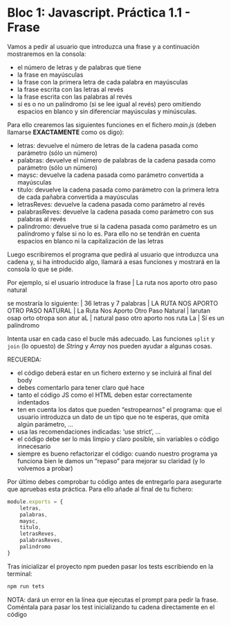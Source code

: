 # Bloc 1: Javascript. Práctica 1.1 - Frase
Vamos a pedir al usuario que introduzca una frase y a continuación mostraremos en la consola:
- el número de letras y de palabras que tiene
- la frase en mayúsculas
- la frase con la primera letra de cada palabra en mayúsculas
- la frase escrita con las letras al revés
- la frase escrita con las palabras al revés
- si es o no un palíndromo (si se lee igual al revés) pero omitiendo espacios en blanco y sin diferenciar mayúsculas y minúsculas.

Para ello crearemos las siguientes funciones en el fichero _main.js_ (deben llamarse **EXACTAMENTE** como os digo):
-	letras: devuelve el número de letras de la cadena pasada como parámetro (sólo un número)
-	palabras: devuelve el número de palabras de la cadena pasada como parámetro (sólo un número)
-	maysc: devuelve la cadena pasada como parámetro convertida a mayúsculas
-	titulo: devuelve la cadena pasada como parámetro con la primera letra de cada pañabra convertida a mayúsculas
-	letrasReves: devuelve la cadena pasada como parámetro al revés
-	palabrasReves: devuelve la cadena pasada como parámetro con sus palabras al revés
-	palindromo: devuelve true si la cadena pasada como parámetro es un palíndromo y false si no lo es. Para ello no se tendrán en cuenta espacios en blanco ni la capitalización de las letras

Luego escribiremos el programa que pedirá al usuario que introduzca una cadena y, si ha introducido algo, llamará a esas funciones y mostrará en la consola lo que se pide.

Por ejemplo, si el usuario introduce la frase 
| La ruta nos aporto otro paso natural

se mostraría lo siguiente:
| 36 letras y 7 palabras
| LA RUTA NOS APORTO OTRO PASO NATURAL 
| La Ruta Nos Aporto Otro Paso Natural 
| larutan osap orto otropa son atur aL 
| natural paso otro aporto nos ruta La 
| Sí es un palíndromo

Intenta usar en cada caso el bucle más adecuado. Las funciones `split` y `join` (lo opuesto) de _String_ y _Array_ nos pueden ayudar a algunas cosas.

RECUERDA:
- el código deberá estar en un fichero externo y se incluirá al final del body
- debes comentarlo para tener claro qué hace
- tanto el código JS como el HTML deben estar correctamente indentados
- ten en cuenta los datos que pueden “estropearnos” el programa: que el usuario introduzca un dato de un tipo que no te esperas, que omita algún parámetro, …
- usa las recomendaciones indicadas: ‘use strict’, …
- el código debe ser lo más limpio y claro posible, sin variables o código innecesario
- siempre es bueno refactorizar el código: cuando nuestro programa ya funciona bien le damos un “repaso” para mejorar su claridad (y lo volvemos a probar)

Por último debes comprobar tu código antes de entregarlo para asegurarte que apruebas esta práctica. Para ello añade al final de tu fichero:
```javascript
module.exports = {
	letras,
	palabras,
	maysc,
	titulo,
	letrasReves,
	palabrasReves,
	palindromo
}
```
Tras inicializar el proyecto npm pueden pasar los tests escribiendo en la terminal:
```bash
npm run tets
```

NOTA: dará un error en la línea que ejecutas el prompt para pedir la frase. Coméntala para pasar los test inicializando tu cadena directamente en el código
